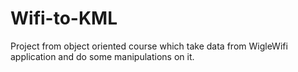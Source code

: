 # Wifi-to-KML

Project from object oriented course which take data from WigleWifi application and do some manipulations on it.
